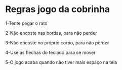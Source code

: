 <h1>Regras jogo da cobrinha</h1>

1-Tente pegar o rato

2-Não encoste nas bordas, para não perder

3-Não encoste no próprio corpo, para não perder

4-Use as flechas do teclado para se mover

5-O jogo acaba quando não tiver mais espaço na tela
